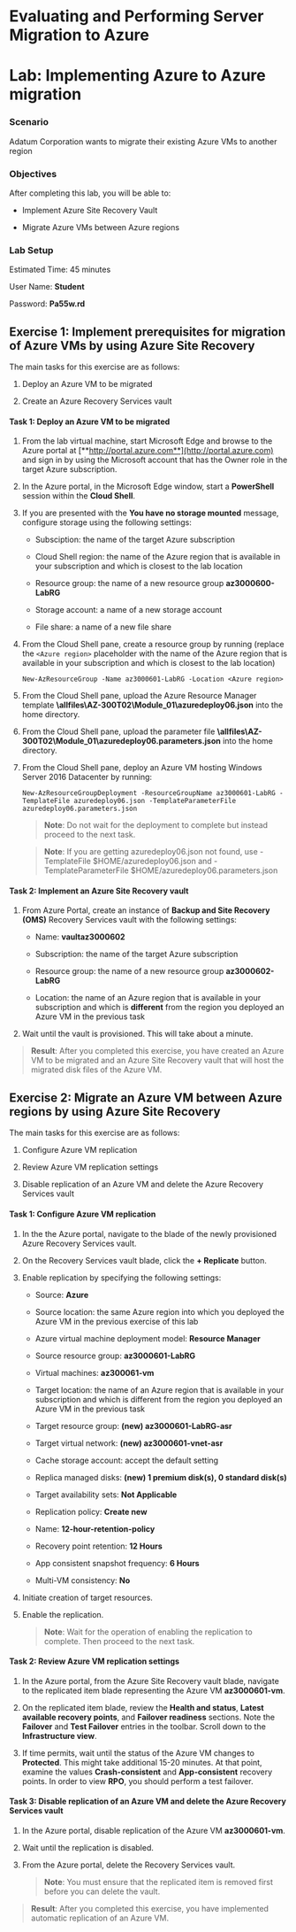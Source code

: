 ﻿# Evaluating and Performing Server Migration to Azure

# Lab: Implementing Azure to Azure migration

### Scenario

Adatum Corporation wants to migrate their existing Azure VMs to another region

### Objectives

After completing this lab, you will be able to:

- Implement Azure Site Recovery Vault

- Migrate Azure VMs between Azure regions

### Lab Setup

Estimated Time: 45 minutes

User Name: **Student**

Password: **Pa55w.rd**

## Exercise 1: Implement prerequisites for migration of Azure VMs by using Azure Site Recovery

The main tasks for this exercise are as follows:

1. Deploy an Azure VM to be migrated

1. Create an Azure Recovery Services vault

#### Task 1: Deploy an Azure VM to be migrated

1. From the lab virtual machine, start Microsoft Edge and browse to the Azure portal at [**http://portal.azure.com**](http://portal.azure.com) and sign in by using the Microsoft account that has the Owner role in the target Azure subscription.

1. In the Azure portal, in the Microsoft Edge window, start a **PowerShell** session within the **Cloud Shell**.

1. If you are presented with the **You have no storage mounted** message, configure storage using the following settings:

   - Subsciption: the name of the target Azure subscription

   - Cloud Shell region: the name of the Azure region that is available in your subscription and which is closest to the lab location

   - Resource group: the name of a new resource group **az3000600-LabRG**

   - Storage account: a name of a new storage account

   - File share: a name of a new file share

1. From the Cloud Shell pane, create a resource group by running (replace the `<Azure region>` placeholder with the name of the Azure region that is available in your subscription and which is closest to the lab location)

   ```
   New-AzResourceGroup -Name az3000601-LabRG -Location <Azure region>
   ```

1. From the Cloud Shell pane, upload the Azure Resource Manager template **\\allfiles\\AZ-300T02\\Module_01\\azuredeploy06.json** into the home directory.

1. From the Cloud Shell pane, upload the parameter file **\\allfiles\\AZ-300T02\\Module_01\\azuredeploy06.parameters.json** into the home directory.

1. From the Cloud Shell pane, deploy an Azure VM hosting Windows Server 2016 Datacenter by running:

   ```
   New-AzResourceGroupDeployment -ResourceGroupName az3000601-LabRG -TemplateFile azuredeploy06.json -TemplateParameterFile azuredeploy06.parameters.json
   ```

   > **Note**: Do not wait for the deployment to complete but instead proceed to the next task.

   > **Note**: If you are getting azuredeploy06.json not found, use -TemplateFile $HOME/azuredeploy06.json and -TemplateParameterFile $HOME/azuredeploy06.parameters.json

#### Task 2: Implement an Azure Site Recovery vault

1. From Azure Portal, create an instance of **Backup and Site Recovery (OMS)** Recovery Services vault with the following settings:

   - Name: **vaultaz3000602**

   - Subscription: the name of the target Azure subscription

   - Resource group: the name of a new resource group **az3000602-LabRG**

   - Location: the name of an Azure region that is available in your subscription and which is **different** from the region you deployed an Azure VM in the previous task

1. Wait until the vault is provisioned. This will take about a minute.

> **Result**: After you completed this exercise, you have created an Azure VM to be migrated and an Azure Site Recovery vault that will host the migrated disk files of the Azure VM.

## Exercise 2: Migrate an Azure VM between Azure regions by using Azure Site Recovery

The main tasks for this exercise are as follows:

1. Configure Azure VM replication

1. Review Azure VM replication settings

1. Disable replication of an Azure VM and delete the Azure Recovery Services vault

#### Task 1: Configure Azure VM replication

1. In the the Azure portal, navigate to the blade of the newly provisioned Azure Recovery Services vault.

1. On the Recovery Services vault blade, click the **+ Replicate** button.

1. Enable replication by specifying the following settings:

   - Source: **Azure**

   - Source location: the same Azure region into which you deployed the Azure VM in the previous exercise of this lab

   - Azure virtual machine deployment model: **Resource Manager**

   - Source resource group: **az3000601-LabRG**

   - Virtual machines: **az300061-vm**

   - Target location: the name of an Azure region that is available in your subscription and which is different from the region you deployed an Azure VM in the previous task

   - Target resource group: **(new) az3000601-LabRG-asr**

   - Target virtual network: **(new) az3000601-vnet-asr**

   - Cache storage account: accept the default setting

   - Replica managed disks: **(new) 1 premium disk(s), 0 standard disk(s)**

   - Target availability sets: **Not Applicable**

   - Replication policy: **Create new**

   - Name: **12-hour-retention-policy**

   - Recovery point retention: **12 Hours**

   - App consistent snapshot frequency: **6 Hours**

   - Multi-VM consistency: **No**

1. Initiate creation of target resources.

1. Enable the replication.

   > **Note**: Wait for the operation of enabling the replication to complete. Then proceed to the next task.

#### Task 2: Review Azure VM replication settings

1. In the Azure portal, from the Azure Site Recovery vault blade, navigate to the replicated item blade representing the Azure VM **az3000601-vm**.

2. On the replicated item blade, review the **Health and status**, **Latest available recovery points**, and **Failover readiness** sections. Note the **Failover** and **Test Failover** entries in the toolbar. Scroll down to the **Infrastructure view**.

3. If time permits, wait until the status of the Azure VM changes to **Protected**. This might take additional 15-20 minutes. At that point, examine the values **Crash-consistent** and **App-consistent** recovery points. In order to view **RPO**, you should perform a test failover.

#### Task 3: Disable replication of an Azure VM and delete the Azure Recovery Services vault

1. In the Azure portal, disable replication of the Azure VM **az3000601-vm**.

2. Wait until the replication is disabled.

3. From the Azure portal, delete the Recovery Services vault.

   > **Note**: You must ensure that the replicated item is removed first before you can delete the vault.

> **Result**: After you completed this exercise, you have implemented automatic replication of an Azure VM.
